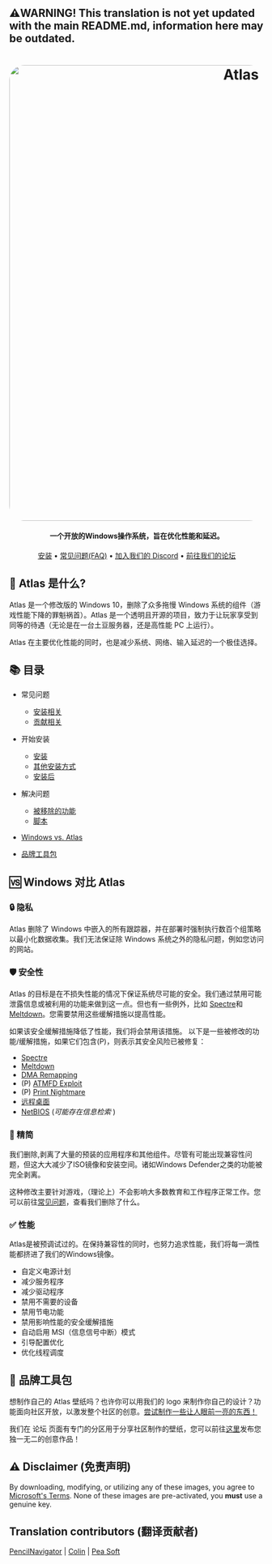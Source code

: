 ## ⚠️WARNING! This translation is not yet updated with the main README.md, information here may be outdated.
<h1 align="center">
  <a href="http://atlasos.net"><img src="https://cdn.jsdelivr.net/gh/Atlas-OS/Atlas@main/img/banner.png" alt="Atlas" width="900" style="border-radius: 30px"></a>
</h1>

<h4 align="center">一个开放的Windows操作系统，旨在优化性能和延迟。</h4>

<p align="center">
  <a href="https://github.com/Atlas-OS/Atlas/wiki/2.-Installing">安装</a>
  •
  <a href="https://github.com/Atlas-OS/Atlas/wiki/1.-FAQ#contents">常见问题(FAQ)</a>
  •
  <a href="https://discord.atlasos.net">加入我们的 Discord</a>
  •
  <a href="https://forum.atlasos.net">前往我们的论坛</a>
</p>


## 🤔 Atlas 是什么?

Atlas 是一个修改版的 Windows 10，删除了众多拖慢 Windows 系统的组件（游戏性能下降的罪魁祸首）。Atlas 是一个透明且开源的项目，致力于让玩家享受到同等的待遇（无论是在一台土豆服务器，还是高性能 PC 上运行）。

Atlas 在主要优化性能的同时，也是减少系统、网络、输入延迟的一个极佳选择。

## 📚 **目录**

- 常见问题
  - [安装相关](https://docs.atlasos.net/FAQ/Installation/)
  - [贡献相关](https://docs.atlasos.net/FAQ/Contribute/)

- 开始安装
  - [安装](https://docs.atlasos.net/Getting%20started/Installation/)
  - [其他安装方式](https://docs.atlasos.net/Getting%20started/Other%20installation%20methods/Install%20with%20no%20USB/)
  - [安装后](https://docs.atlasos.net/Getting%20started/Post-Installation/Drivers/)

- 解决问题
  - [被移除的功能](https://docs.atlasos.net/Troubleshooting/Removed%20features/)
  - [脚本](https://docs.atlasos.net/Troubleshooting/Scripts/)

- <a href="#windows-vs-atlas">Windows vs. Atlas</a>
- [品牌工具包](https://cdn.jsdelivr.net/gh/Atlas-OS/Atlas@main/img/brand-kit.zip)
## 🆚 **Windows 对比 Atlas**

### 🔒 隐私
Atlas 删除了 Windows 中嵌入的所有跟踪器，并在部署时强制执行数百个组策略以最小化数据收集。我们无法保证除 Windows 系统之外的隐私问题，例如您访问的网站。

### 🛡️ 安全性
Atlas 的目标是在不损失性能的情况下保证系统尽可能的安全。我们通过禁用可能泄露信息或被利用的功能来做到这一点。但也有一些例外，比如 [Spectre](https://spectreattack.com/spectre.pdf)和[Meltdown](https://meltdownattack.com/meltdown.pdf)。您需要禁用这些缓解措施以提高性能。

如果该安全缓解措施降低了性能，我们将会禁用该措施。
以下是一些被修改的功能/缓解措施，如果它们包含(P)，则表示其安全风险已被修复：

- [Spectre](https://spectreattack.com/spectre.pdf)
- [Meltdown](https://meltdownattack.com/meltdown.pdf)
- [DMA Remapping](https://docs.microsoft.com/en-us/windows/security/information-protection/kernel-dma-protection-for-thunderbolt)
- (P) [ATMFD Exploit](https://msrc.microsoft.com/update-guide/en-US/vulnerability/CVE-2020-1020)
- (P) [Print Nightmare](https://us-cert.cisa.gov/ncas/current-activity/2021/06/30/printnightmare-critical-windows-print-spooler-vulnerability)
- [远程桌面](https://cve.mitre.org/cgi-bin/cvekey.cgi?keyword=Windows+Remote+Desktop)
- [NetBIOS](https://en.wikipedia.org/wiki/NetBIOS) (*可能存在信息检索* )

### 🚀 精简
我们删除,剥离了大量的预装的应用程序和其他组件。尽管有可能出现兼容性问题，但这大大减少了ISO镜像和安装空间。诸如Windows Defender之类的功能被完全剥离。

这种修改主要针对游戏，（理论上）不会影响大多数教育和工作程序正常工作。您可以前往[常见问题](https://github.com/Atlas-OS/Atlas/wiki/1.-FAQ#13-whats-removed-in-atlas-os)，查看我们删除了什么。

### ✅ 性能
Atlas是被预调试过的。在保持兼容性的同时，也努力追求性能，我们将每一滴性能都挤进了我们的Windows镜像。

- 自定义电源计划
- 减少服务程序
- 减少驱动程序
- 禁用不需要的设备
- 禁用节电功能
- 禁用影响性能的安全缓解措施
- 自动启用 MSI（信息信号中断）模式
- 引导配置优化
- 优化线程调度

## 🎨 品牌工具包

想制作自己的 Atlas 壁纸吗？也许你可以用我们的 logo 来制作你自己的设计？功能面向社区开放，以激发整个社区的创意。[尝试制作一些让人眼前一亮的东西！](https://cdn.jsdelivr.net/gh/Atlas-OS/Atlas@main/img/brand-kit.zip)

我们在 论坛 页面有专门的分区用于分享社区制作的壁纸，您可以前往[这里](https://forum.atlasos.net/t/art-showcase)发布您独一无二的创意作品！

## ⚠️ Disclaimer (免责声明)

By downloading, modifying, or utilizing any of these images, you agree to [Microsoft's Terms](https://www.microsoft.com/en-us/Useterms/Retail/Windows/10/UseTerms_Retail_Windows_10_English.htm). None of these images are pre-activated, you **must** use a genuine key.

## Translation contributors (翻译贡献者)
[PencilNavigator](https://github.com/PencilNavigator) |
[Colin](https://github.com/0bo) |
[Pea Soft](https://github.com/peasoft)
